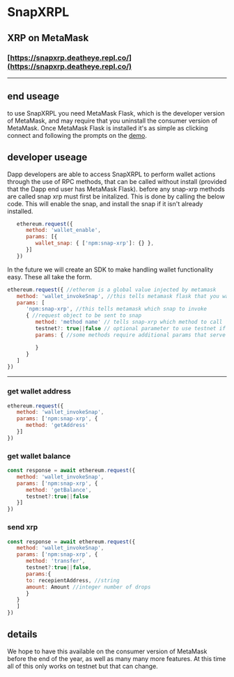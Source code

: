 # SnapXRPL
## XRP on MetaMask
### [https://snapxrp.deatheye.repl.co/](https://snapxrp.deatheye.repl.co/)

<hr/>

## end useage
to use SnapXRPL you need MetaMask Flask, which is the developer version of MetaMask, and may require that you uninstall the consumer version of MetaMask. Once MetaMask Flask is installed it's as simple as clicking connect and following the prompts on the [demo](https://snapxrp.deatheye.repl.co/).

## developer useage
Dapp developers are able to access SnapXRPL to perform wallet actions through the use of RPC methods, that can be called without install (provided that the Dapp end user has MetaMask Flask).
before any snap-xrp methods are called snap xrp must first be initalized.
This is done by calling the below code. This will enable the snap, and install the snap if it isn't already installed.
```javascript
   ethereum.request({
      method: 'wallet_enable',
      params: [{
         wallet_snap: { ['npm:snap-xrp']: {} },
      }]
   })

```
In the future we will create an SDK to make handling wallet functionality easy.
These all take the form. 
```javascript
ethereum.request({ //etherem is a global value injected by metamask
   method: 'wallet_invokeSnap', //this tells metamask flask that you want to call a snap
   params: [ 
      'npm:snap-xrp', //this tells metamask which snap to invoke
      { //request object to be sent to snap
         method: 'method name' // tells snap-xrp which method to call
         testnet?: true||false // optional parameter to use testnet if ommited mainnet is assumed
         params: { //some methods require additional params that serve as arguments for a given method

         }
      }
   ]
})
```
<hr/>

### get wallet address
```javascript
ethereum.request({
   method: 'wallet_invokeSnap',
   params: ['npm:snap-xrp', {
      method: 'getAddress'
   }]
})
```
### get wallet balance
```javascript
const response = await ethereum.request({
   method: 'wallet_invokeSnap',
   params: ['npm:snap-xrp', {
      method: 'getBalance',
      testnet?:true||false
   }]
})
```
### send xrp
```javascript
const response = await ethereum.request({
   method: 'wallet_invokeSnap',
   params: ['npm:snap-xrp', {
      method: 'transfer',
      testnet?:true||false,
      params:{
      to: recepientAddress, //string
      amount: Amount //integer number of drops
      }
   }
   ]
})
```

## details
We hope to have this available on the consumer version of MetaMask before the end of the year, as well as many many more features.
At this time all of this only works on testnet but that can change.

